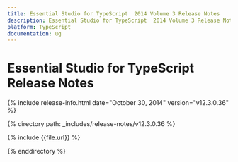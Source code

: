 ```yaml
---
title: Essential Studio for TypeScript  2014 Volume 3 Release Notes  
description: Essential Studio for TypeScript  2014 Volume 3 Release Notes  
platform: TypeScript
documentation: ug
---
```


# Essential Studio for TypeScript  Release Notes  

{% include release-info.html date="October 30, 2014"  version="v12.3.0.36" %} 


{% directory path: _includes/release-notes/v12.3.0.36 %}

{% include {{file.url}} %}

{% enddirectory %}